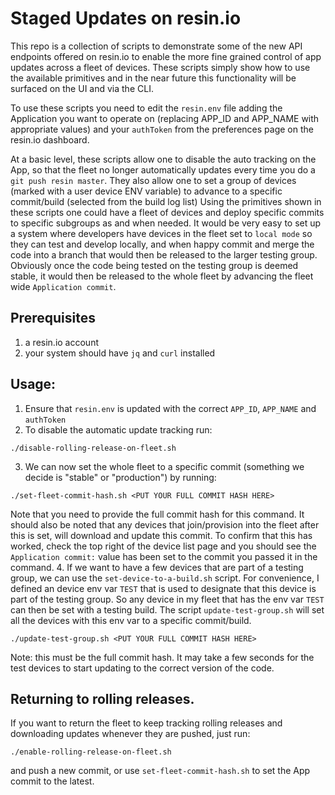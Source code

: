 # Staged Updates on resin.io

This repo is a collection of scripts to demonstrate some of the new API endpoints offered on resin.io to enable the more fine grained control of app updates across a fleet of devices.
These scripts simply show how to use the available primitives and in the near future this functionality will be surfaced on the UI and via the CLI.

To use these scripts you need to edit the `resin.env` file adding the Application you want to operate on (replacing APP_ID and APP_NAME with appropriate values) and your `authToken` from the preferences page on the resin.io dashboard.

At a basic level, these scripts allow one to disable the auto tracking on the App, so that the fleet no longer automatically updates every time you do a `git push resin master`. They also allow one to set a group of devices (marked with a user device ENV variable) to advance to a specific commit/build (selected from the build log list)
Using the primitives shown in these scripts one could have a fleet of devices and deploy specific commits to specific subgroups as and when needed. It would be very easy to set up a system where developers have devices in the fleet set to `local mode` so they can test and develop locally, and when happy commit and merge the code into a branch that would then be released to the larger testing group. Obviously once the code being tested on the testing group is deemed stable, it would then be released to the whole fleet by advancing the fleet wide `Application commit`.
## Prerequisites
1. a resin.io account
2. your system should have `jq` and `curl` installed
## Usage:

1. Ensure that `resin.env` is updated with the correct `APP_ID`, `APP_NAME` and `authToken`
2. To disable the automatic update tracking run:
```
./disable-rolling-release-on-fleet.sh
```
3. We can now set the whole fleet to a specific commit (something we decide is "stable" or "production") by running:
```
./set-fleet-commit-hash.sh <PUT YOUR FULL COMMIT HASH HERE>
```
Note that you need to provide the full commit hash for this command. It should also be noted that any devices that join/provision into the fleet after this is set, will download and update this commit. To confirm that this has worked, check the top right of the device list page and you should see the `Application commit:` value has been set to the commit you passed it in the command.
4. If we want to have a few devices that are part of a testing group, we can use the `set-device-to-a-build.sh` script. For convenience, I defined an device env var `TEST` that is used to designate that this device is part of the testing group. So any device in my fleet that has the env var `TEST` can then be set with a testing build. The script `update-test-group.sh` will set all the devices with this env var to a specific commit/build.
```
./update-test-group.sh <PUT YOUR FULL COMMIT HASH HERE>
```
Note: this must be the full commit hash. It may take a few seconds for the test devices to start updating to the correct version of the code.

## Returning to rolling releases.
If you want to return the fleet to keep tracking rolling releases and downloading updates whenever they are pushed, just run:
```
./enable-rolling-release-on-fleet.sh
```
and push a new commit, or use `set-fleet-commit-hash.sh` to set the App commit to the latest.
